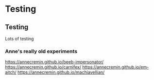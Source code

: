 # Testing

## Testing

Lots of testing
 
### Anne's really old experiments

https://annecremin.github.io/beeb-impersonator/
https://annecremin.github.io/carnifex/
https://annecremin.github.io/em-aitch/
https://annecremin.github.io/machiavellian/

